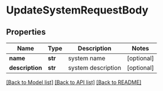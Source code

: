 # UpdateSystemRequestBody

## Properties
Name | Type | Description | Notes
------------ | ------------- | ------------- | -------------
**name** | **str** | system name | [optional] 
**description** | **str** | system description | [optional] 

[[Back to Model list]](../README.md#documentation-for-models) [[Back to API list]](../README.md#documentation-for-api-endpoints) [[Back to README]](../README.md)


